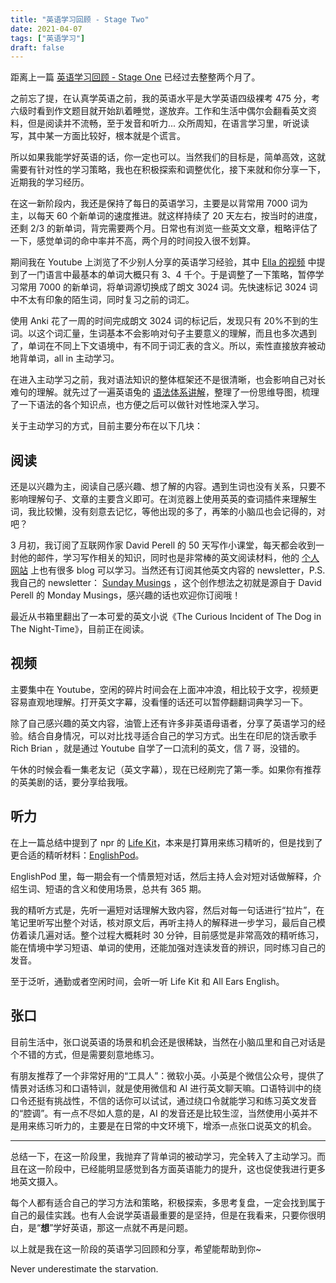 ```yaml
---
title: "英语学习回顾 - Stage Two"
date: 2021-04-07
tags: ["英语学习"]
draft: false
---
```


距离上一篇 [英语学习回顾 - Stage One](https://postcard.lilpilot.co/posts/%E8%8B%B1%E8%AF%AD%E5%AD%A6%E4%B9%A0%E5%9B%9E%E9%A1%BE_stage_one/) 已经过去整整两个月了。

之前忘了提，在认真学英语之前，我的英语水平是大学英语四级裸考 475 分，考六级时看到作文题目就开始趴着睡觉，遂放弃。工作和生活中偶尔会翻看英文资料，但是阅读并不流畅，至于发音和听力... 众所周知，在语言学习里，听说读写，其中某一方面比较好，根本就是个谎言。

所以如果我能学好英语的话，你一定也可以。当然我们的目标是，简单高效，这就需要有针对性的学习策略，我也在积极探索和调整优化，接下来就和你分享一下，近期我的学习经历。

在这一新阶段内，我还是保持了每日的英语学习，主要是以背常用 7000 词为主，以每天 60 个新单词的速度推进。就这样持续了 20 天左右，按当时的进度，还剩 2/3 的新单词，背完需要两个月。日常也有浏览一些英文文章，粗略评估了一下，感觉单词的命中率并不高，两个月的时间投入很不划算。

期间我在 Youtube 上浏览了不少别人分享的英语学习经验，其中 [Ella 的视频](https://www.bilibili.com/video/BV1ZE411R7QW) 中提到了一门语言中最基本的单词大概只有 3、4 千个。于是调整了一下策略，暂停学习常用 7000 的新单词，将单词源切换成了朗文 3024 词。先快速标记 3024 词中不太有印象的陌生词，同时复习之前的词汇。

使用 Anki 花了一周的时间完成朗文 3024 词的标记后，发现只有 20%不到的生词。以这个词汇量，生词基本不会影响对句子主要意义的理解，而且也多次遇到了，单词在不同上下文语境中，有不同于词汇表的含义。所以，索性直接放弃被动地背单词，all in 主动学习。

在进入主动学习之前，我对语法知识的整体框架还不是很清晰，也会影响自己对长难句的理解。就先过了一遍英语兔的 [语法体系讲解](https://www.bilibili.com/video/BV1r54y1m7gd)，整理了一份思维导图，梳理了一下语法的各个知识点，也方便之后可以做针对性地深入学习。

关于主动学习的方式，目前主要分布在以下几块：

## 阅读

还是以兴趣为主，阅读自己感兴趣、想了解的内容。遇到生词也没有关系，只要不影响理解句子、文章的主要含义即可。在浏览器上使用英英的查词插件来理解生词，我比较懒，没有刻意去记忆，等他出现的多了，再笨的小脑瓜也会记得的，对吧？

3 月初，我订阅了互联网作家 David Perell 的 50 天写作小课堂，每天都会收到一封他的邮件，学习写作相关的知识，同时也是非常棒的英文阅读材料，他的 [个人网站](https://perell.com/) 上也有很多 blog 可以学习。当然还有订阅其他英文内容的 newsletter，P.S. 我自己的 newsletter： [Sunday Musings](https://postcard.lilpilot.co/newsletter/) ，这个创作想法之初就是源自于 David Perell 的 Monday Musings，感兴趣的话也欢迎你订阅哦！

最近从书箱里翻出了一本可爱的英文小说《The Curious Incident of The Dog in The Night-Time》，目前正在阅读。

## 视频

主要集中在 Youtube，空闲的碎片时间会在上面冲冲浪，相比较于文字，视频更容易直观地理解。打开英文字幕，没看懂的话还可以暂停翻翻词典学习一下。

除了自己感兴趣的英文内容，油管上还有许多非英语母语者，分享了英语学习的经验。结合自身情况，可以对比找寻适合自己的学习方式。出生在印尼的饶舌歌手 Rich Brian ，就是通过 Youtube 自学了一口流利的英文，信 7 哥，没错的。

午休的时候会看一集老友记（英文字幕），现在已经刷完了第一季。如果你有推荐的英美剧的话，要分享给我哦。

## 听力

在上一篇总结中提到了 npr 的 [Life Kit](https://www.npr.org/podcasts/510338/all-guides)，本来是打算用来练习精听的，但是找到了更合适的精听材料：[EnglishPod](https://archive.org/details/englishpod_all/)。

EnglishPod 里，每一期会有一个情景短对话，然后主持人会对短对话做解释，介绍生词、短语的含义和使用场景，总共有 365 期。

我的精听方式是，先听一遍短对话理解大致内容，然后对每一句话进行“拉片”，在笔记里听写出整个对话，核对原文后，再听主持人的解释进一步学习，最后自己模仿着读几遍对话。整个过程大概耗时 30 分钟，目前感觉是非常高效的精听练习，能在情境中学习短语、单词的使用，还能加强对连读发音的辨识，同时练习自己的发音。

至于泛听，通勤或者空闲时间，会听一听 Life Kit 和 All Ears English。

## 张口

目前生活中，张口说英语的场景和机会还是很稀缺，当然在小脑瓜里和自己对话是个不错的方式，但是需要刻意地练习。

有朋友推荐了一个非常好用的“工具人”：微软小英。小英是个微信公众号，提供了情景对话练习和口语特训，就是使用微信和 AI 进行英文聊天嘛。口语特训中的绕口令还挺有挑战性，不信的话你可以试试，通过绕口令就能学习和练习英文发音的“腔调”。有一点不尽如人意的是，AI 的发音还是比较生涩，当然使用小英并不是用来练习听力的，主要是在日常的中文环境下，增添一点张口说英文的机会。

---

总结一下，在这一阶段里，我抛弃了背单词的被动学习，完全转入了主动学习。而且在这一阶段中，已经能明显感觉到各方面英语能力的提升，这也促使我进行更多地英文摄入。

每个人都有适合自己的学习方法和策略，积极探索，多思考复盘，一定会找到属于自己的最佳实践。也有人会说学英语最重要的是坚持，但是在我看来，只要你很明白，是“**想**”学好英语，那这一点就不再是问题。

以上就是我在这一阶段的英语学习回顾和分享，希望能帮助到你~

Never underestimate the starvation.
